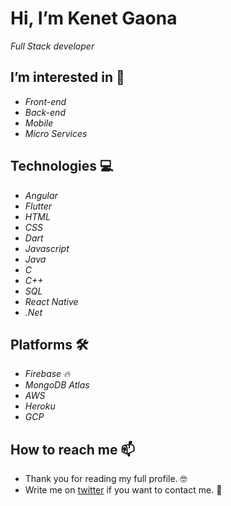 # Hi, I’m Kenet Gaona 

_Full Stack developer_

## I’m interested in 👀
* *Front-end*
* *Back-end*
* *Mobile*
* *Micro Services*

## Technologies 💻
* *Angular*
* *Flutter*
* *HTML*
* *CSS*
* *Dart*
* *Javascript*
* *Java*
* *C*
* *C++*
* *SQL*
* *React Native*
* *.Net*

## Platforms 🛠️
* *Firebase 🔥*
* *MongoDB Atlas*
* *AWS*
* *Heroku*
* *GCP*

## How to reach me 📫
* Thank you for reading my full profile. 🤓
* Write me on [twitter](https://twitter.com/kenet_gaona) if you want to contact me. 📧
